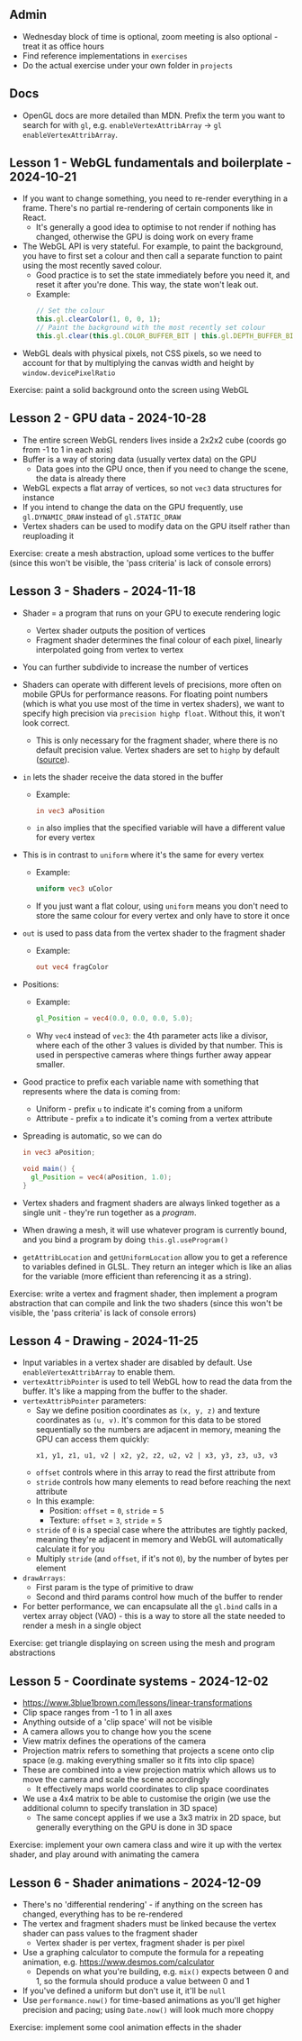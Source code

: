 ## Admin

- Wednesday block of time is optional, zoom meeting is also optional - treat it as office hours
- Find reference implementations in `exercises`
- Do the actual exercise under your own folder in `projects`

## Docs

- OpenGL docs are more detailed than MDN. Prefix the term you want to search for with `gl`, e.g. `enableVertexAttribArray` -> `gl enableVertexAttribArray`.

## Lesson 1 - WebGL fundamentals and boilerplate - 2024-10-21

- If you want to change something, you need to re-render everything in a frame. There's no partial re-rendering of certain components like in React.
  - It's generally a good idea to optimise to not render if nothing has changed, otherwise the GPU is doing work on every frame
- The WebGL API is very stateful. For example, to paint the background, you have to first set a colour and then call a separate function to paint using the most recently saved colour.
  - Good practice is to set the state immediately before you need it, and reset it after you're done. This way, the state won't leak out.
  - Example:
    ```ts
    // Set the colour
    this.gl.clearColor(1, 0, 0, 1);
    // Paint the background with the most recently set colour
    this.gl.clear(this.gl.COLOR_BUFFER_BIT | this.gl.DEPTH_BUFFER_BIT);
    ```
- WebGL deals with physical pixels, not CSS pixels, so we need to account for that by multiplying the canvas width and height by `window.devicePixelRatio`

Exercise: paint a solid background onto the screen using WebGL

## Lesson 2 - GPU data - 2024-10-28

- The entire screen WebGL renders lives inside a 2x2x2 cube (coords go from -1 to 1 in each axis)
- Buffer is a way of storing data (usually vertex data) on the GPU
  - Data goes into the GPU once, then if you need to change the scene, the data is already there
- WebGL expects a flat array of vertices, so not `vec3` data structures for instance
- If you intend to change the data on the GPU frequently, use `gl.DYNAMIC_DRAW` instead of `gl.STATIC_DRAW`
- Vertex shaders can be used to modify data on the GPU itself rather than reuploading it

Exercise: create a mesh abstraction, upload some vertices to the buffer (since this won't be visible, the 'pass criteria' is lack of console errors)

## Lesson 3 - Shaders - 2024-11-18

- Shader = a program that runs on your GPU to execute rendering logic
  - Vertex shader outputs the position of vertices
  - Fragment shader determines the final colour of each pixel, linearly interpolated going from vertex to vertex
- You can further subdivide to increase the number of vertices
- Shaders can operate with different levels of precisions, more often on mobile GPUs for performance reasons. For floating point numbers (which is what you use most of the time in vertex shaders), we want to specify high precision via `precision highp float`. Without this, it won't look correct.
  - This is only necessary for the fragment shader, where there is no default precision value. Vertex shaders are set to `highp` by default ([source](https://stackoverflow.com/a/28557554)).
- `in` lets the shader receive the data stored in the buffer
  - Example:
    ```glsl
    in vec3 aPosition
    ```
  - `in` also implies that the specified variable will have a different value for every vertex
- This is in contrast to `uniform` where it's the same for every vertex
  - Example:
    ```glsl
    uniform vec3 uColor
    ```
  - If you just want a flat colour, using `uniform` means you don't need to store the same colour for every vertex and only have to store it once
- `out` is used to pass data from the vertex shader to the fragment shader
  - Example:
    ```glsl
    out vec4 fragColor
    ```
- Positions:
  - Example:
    ```glsl
    gl_Position = vec4(0.0, 0.0, 0.0, 5.0);
    ```
  - Why `vec4` instead of `vec3`: the 4th parameter acts like a divisor, where each of the other 3 values is divided by that number. This is used in perspective cameras where things further away appear smaller.
- Good practice to prefix each variable name with something that represents where the data is coming from:
  - Uniform - prefix `u` to indicate it's coming from a uniform
  - Attribute - prefix `a` to indicate it's coming from a vertex attribute
- Spreading is automatic, so we can do

  ```glsl
  in vec3 aPosition;

  void main() {
    gl_Position = vec4(aPosition, 1.0);
  }
  ```

- Vertex shaders and fragment shaders are always linked together as a single unit - they're run together as a _program_.
- When drawing a mesh, it will use whatever program is currently bound, and you bind a program by doing `this.gl.useProgram()`
- `getAttribLocation` and `getUniformLocation` allow you to get a reference to variables defined in GLSL. They return an integer which is like an alias for the variable (more efficient than referencing it as a string).

Exercise: write a vertex and fragment shader, then implement a program abstraction that can compile and link the two shaders (since this won't be visible, the 'pass criteria' is lack of console errors)

## Lesson 4 - Drawing - 2024-11-25

- Input variables in a vertex shader are disabled by default. Use `enableVertexAttribArray` to enable them.
- `vertexAttribPointer` is used to tell WebGL how to read the data from the buffer. It's like a mapping from the buffer to the shader.
- `vertexAttribPointer` parameters:
  - Say we define position coordinates as `(x, y, z)` and texture coordinates as `(u, v)`. It's common for this data to be stored sequentially so the numbers are adjacent in memory, meaning the GPU can access them quickly:
    ```
    x1, y1, z1, u1, v2 | x2, y2, z2, u2, v2 | x3, y3, z3, u3, v3
    ```
  - `offset` controls where in this array to read the first attribute from
  - `stride` controls how many elements to read before reaching the next attribute
  - In this example:
    - Position: `offset` = `0`, `stride` = `5`
    - Texture: `offset` = `3`, `stride` = `5`
  - `stride` of `0` is a special case where the attributes are tightly packed, meaning they're adjacent in memory and WebGL will automatically calculate it for you
  - Multiply `stride` (and `offset`, if it's not `0`), by the number of bytes per element
- `drawArrays`:
  - First param is the type of primitive to draw
  - Second and third params control how much of the buffer to render
- For better performance, we can encapsulate all the `gl.bind` calls in a vertex array object (VAO) - this is a way to store all the state needed to render a mesh in a single object

Exercise: get triangle displaying on screen using the mesh and program abstractions

## Lesson 5 - Coordinate systems - 2024-12-02

- <https://www.3blue1brown.com/lessons/linear-transformations>
- Clip space ranges from -1 to 1 in all axes
- Anything outside of a 'clip space' will not be visible
- A camera allows you to change how you the scene
- View matrix defines the operations of the camera
- Projection matrix refers to something that projects a scene onto clip space (e.g. making everything smaller so it fits into clip space)
- These are combined into a view projection matrix which allows us to move the camera and scale the scene accordingly
  - It effectively maps world coordinates to clip space coordinates
- We use a 4x4 matrix to be able to customise the origin (we use the additional column to specify translation in 3D space)
  - The same concept applies if we use a 3x3 matrix in 2D space, but generally everything on the GPU is done in 3D space

Exercise: implement your own camera class and wire it up with the vertex shader, and play around with animating the camera

## Lesson 6 - Shader animations - 2024-12-09

- There's no 'differential rendering' - if anything on the screen has changed, everything has to be re-rendered
- The vertex and fragment shaders must be linked because the vertex shader can pass values to the fragment shader
  - Vertex shader is per vertex, fragment shader is per pixel
- Use a graphing calculator to compute the formula for a repeating animation, e.g. <https://www.desmos.com/calculator>
  - Depends on what you're building, e.g. `mix()` expects between 0 and 1, so the formula should produce a value between 0 and 1
- If you've defined a uniform but don't use it, it'll be `null`
- Use `performance.now()` for time-based animations as you'll get higher precision and pacing; using `Date.now()` will look much more choppy

Exercise: implement some cool animation effects in the shader
